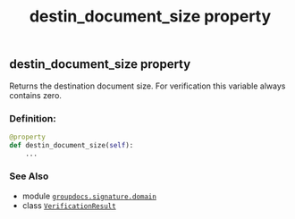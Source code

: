 ﻿---
title: destin_document_size property
second_title: GroupDocs.Signature for Python via .NET API References
description: 
type: docs
url: /python-net/groupdocs.signature.domain/verificationresult/destin_document_size/
is_root: false
weight: 30
---

## destin_document_size property


Returns the destination document size. For verification this variable always contains zero.
### Definition:
```python
@property
def destin_document_size(self):
    ...
```

### See Also
* module [`groupdocs.signature.domain`](../../)
* class [`VerificationResult`](/signature/python-net/groupdocs.signature.domain/verificationresult)
